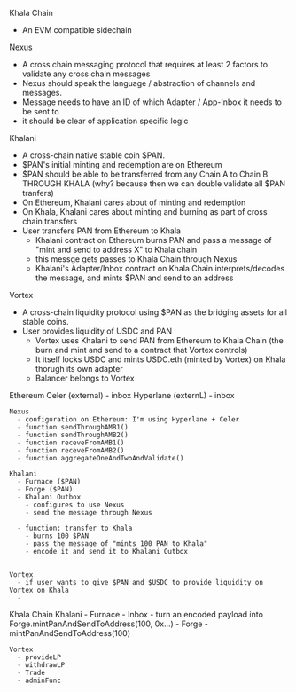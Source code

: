Khala Chain
  - An EVM compatible sidechain

Nexus
  - A cross chain messaging protocol that requires at least 2 factors to validate any cross chain messages
  - Nexus should speak the language / abstraction of channels and messages.
  - Message needs to have an ID of which Adapter / App-Inbox it needs to be sent to
  - it should be clear of application specific logic

Khalani
  - A cross-chain native stable coin $PAN.
  - $PAN's initial minting and redemption are on Ethereum
  - $PAN should be able to be transferred from any Chain A to Chain B THROUGH KHALA (why? because then we can double validate all $PAN tranfers)
  - On Ethereum, Khalani cares about of minting and redemption
  - On Khala, Khalani cares about minting and burning as part of cross chain transfers
  - User transfers PAN from Ethereum to Khala
    - Khalani contract on Ethereum burns PAN and pass a message of "mint and send to address X" to Khala chain
    - this messge gets passes to Khala Chain through Nexus
    - Khalani's Adapter/Inbox contract on Khala Chain interprets/decodes the message, and mints $PAN and send to an address

Vortex
  - A cross-chain liquidity protocol using $PAN as the bridging assets for all stable coins.
  - User provides liquidity of USDC and PAN
    - Vortex uses Khalani to send PAN from Ethereum to Khala Chain (the burn and mint and send to a contract that Vortex controls)
    - It itself locks USDC and mints USDC.eth (minted by Vortex) on Khala thorugh its own adapter
    - Balancer belongs to Vortex



Ethereum
    Celer  (external)
      - inbox
    Hyperlane (externL)
      - inbox

    Nexus
      - configuration on Ethereum: I'm using Hyperlane + Celer
      - function sendThroughAMB1()
      - function sendThroughAMB2()
      - function receveFromAMB1()
      - function receveFromAMB2()
      - function aggregateOneAndTwoAndValidate()

    Khalani
      - Furnace ($PAN)
      - Forge ($PAN)
      - Khalani Outbox
        - configures to use Nexus
        - send the message through Nexus

      - function: transfer to Khala
        - burns 100 $PAN
        - pass the message of "mints 100 PAN to Khala"
        - encode it and send it to Khalani Outbox


    Vortex
      - if user wants to give $PAN and $USDC to provide liquidity on Vortex on Khala
      - 


Khala Chain
    Khalani
      - Furnace
      - Inbox
        - turn an encoded payload into Forge.mintPanAndSendToAddress(100, 0x...)
      - Forge
        - mintPanAndSendToAddress(100)

    Vortex
      - provideLP
      - withdrawLP
      - Trade
      - adminFunc
